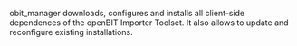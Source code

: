 obit_manager downloads, configures and installs all client-side dependences of the openBIT Importer Toolset. It also allows to update and reconfigure existing installations.